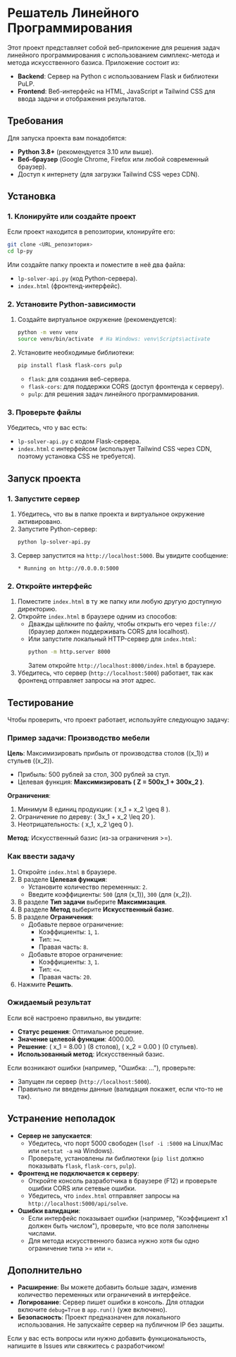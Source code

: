 # Решатель Линейного Программирования

Этот проект представляет собой веб-приложение для решения задач линейного программирования с использованием симплекс-метода и метода искусственного базиса. Приложение состоит из:
- **Backend**: Сервер на Python с использованием Flask и библиотеки PuLP.
- **Frontend**: Веб-интерфейс на HTML, JavaScript и Tailwind CSS для ввода задачи и отображения результатов.

## Требования

Для запуска проекта вам понадобятся:
- **Python 3.8+** (рекомендуется 3.10 или выше).
- **Веб-браузер** (Google Chrome, Firefox или любой современный браузер).
- Доступ к интернету (для загрузки Tailwind CSS через CDN).

## Установка

### 1. Клонируйте или создайте проект
Если проект находится в репозитории, клонируйте его:
```bash
git clone <URL_репозитория>
cd lp-py
```
Или создайте папку проекта и поместите в неё два файла:
- `lp-solver-api.py` (код Python-сервера).
- `index.html` (фронтенд-интерфейс).

### 2. Установите Python-зависимости
1. Создайте виртуальное окружение (рекомендуется):
   ```bash
   python -m venv venv
   source venv/bin/activate  # На Windows: venv\Scripts\activate
   ```
2. Установите необходимые библиотеки:
   ```bash
   pip install flask flask-cors pulp
   ```
   - `flask`: для создания веб-сервера.
   - `flask-cors`: для поддержки CORS (доступ фронтенда к серверу).
   - `pulp`: для решения задач линейного программирования.

### 3. Проверьте файлы
Убедитесь, что у вас есть:
- `lp-solver-api.py` с кодом Flask-сервера.
- `index.html` с интерфейсом (использует Tailwind CSS через CDN, поэтому установка CSS не требуется).

## Запуск проекта

### 1. Запустите сервер
1. Убедитесь, что вы в папке проекта и виртуальное окружение активировано.
2. Запустите Python-сервер:
   ```bash
   python lp-solver-api.py
   ```
3. Сервер запустится на `http://localhost:5000`. Вы увидите сообщение:
   ```
   * Running on http://0.0.0.0:5000
   ```

### 2. Откройте интерфейс
1. Поместите `index.html` в ту же папку или любую другую доступную директорию.
2. Откройте `index.html` в браузере одним из способов:
   - Дважды щёлкните по файлу, чтобы открыть его через `file://` (браузер должен поддерживать CORS для localhost).
   - Или запустите локальный HTTP-сервер для `index.html`:
     ```bash
     python -m http.server 8000
     ```
     Затем откройте `http://localhost:8000/index.html` в браузере.
3. Убедитесь, что сервер (`http://localhost:5000`) работает, так как фронтенд отправляет запросы на этот адрес.

## Тестирование

Чтобы проверить, что проект работает, используйте следующую задачу:

### Пример задачи: Производство мебели
**Цель**: Максимизировать прибыль от производства столов (\(x_1\)) и стульев (\(x_2\)).
- Прибыль: 500 рублей за стол, 300 рублей за стул.
- Целевая функция: **Максимизировать \( Z = 500x_1 + 300x_2 \)**.

**Ограничения**:
1. Минимум 8 единиц продукции: \( x_1 + x_2 \geq 8 \).
2. Ограничение по дереву: \( 3x_1 + x_2 \leq 20 \).
3. Неотрицательность: \( x_1, x_2 \geq 0 \).

**Метод**: Искусственный базис (из-за ограничения >=).

### Как ввести задачу
1. Откройте `index.html` в браузере.
2. В разделе **Целевая функция**:
   - Установите количество переменных: `2`.
   - Введите коэффициенты: `500` (для \(x_1\)), `300` (для \(x_2\)).
3. В разделе **Тип задачи** выберите **Максимизация**.
4. В разделе **Метод** выберите **Искусственный базис**.
5. В разделе **Ограничения**:
   - Добавьте первое ограничение:
     - Коэффициенты: `1`, `1`.
     - Тип: `>=`.
     - Правая часть: `8`.
   - Добавьте второе ограничение:
     - Коэффициенты: `3`, `1`.
     - Тип: `<=`.
     - Правая часть: `20`.
6. Нажмите **Решить**.

### Ожидаемый результат
Если всё настроено правильно, вы увидите:
- **Статус решения**: Оптимальное решение.
- **Значение целевой функции**: 4000.00.
- **Решение**: \( x_1 = 8.00 \) (8 столов), \( x_2 = 0.00 \) (0 стульев).
- **Использованный метод**: Искусственный базис.

Если возникают ошибки (например, "Ошибка: ..."), проверьте:
- Запущен ли сервер (`http://localhost:5000`).
- Правильно ли введены данные (валидация покажет, если что-то не так).

## Устранение неполадок

- **Сервер не запускается**:
  - Убедитесь, что порт 5000 свободен (`lsof -i :5000` на Linux/Mac или `netstat -a` на Windows).
  - Проверьте, установлены ли библиотеки (`pip list` должно показывать `flask`, `flask-cors`, `pulp`).
- **Фронтенд не подключается к серверу**:
  - Откройте консоль разработчика в браузере (F12) и проверьте ошибки CORS или сетевые ошибки.
  - Убедитесь, что `index.html` отправляет запросы на `http://localhost:5000/api/solve`.
- **Ошибки валидации**:
  - Если интерфейс показывает ошибки (например, "Коэффициент x1 должен быть числом"), проверьте, что все поля заполнены числами.
  - Для метода искусственного базиса нужно хотя бы одно ограничение типа >= или =.

## Дополнительно

- **Расширение**: Вы можете добавить больше задач, изменив количество переменных или ограничений в интерфейсе.
- **Логирование**: Сервер пишет ошибки в консоль. Для отладки включите `debug=True` в `app.run()` (уже включено).
- **Безопасность**: Проект предназначен для локального использования. Не запускайте сервер на публичном IP без защиты.

Если у вас есть вопросы или нужно добавить функциональность, напишите в Issues или свяжитесь с разработчиком!